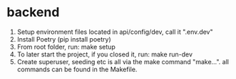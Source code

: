 # backend

1. Setup environment files located in api/config/dev, call it ".env.dev"
2. Install Poetry (pip install poetry)
3. From root folder, run: make setup
4. To later start the project, if you closed it, run: make run-dev
5. Create superuser, seeding etc is all via the make command "make...". all commands can be found in the Makefile.
